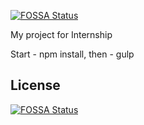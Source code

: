[![FOSSA Status](https://app.fossa.com/api/projects/git%2Bgithub.com%2FViacheslav3%2FVirtual-Frontend-Test.svg?type=shield)](https://app.fossa.com/projects/git%2Bgithub.com%2FViacheslav3%2FVirtual-Frontend-Test?ref=badge_shield)

My project for Internship

Start - npm install,
then - gulp


## License
[![FOSSA Status](https://app.fossa.com/api/projects/git%2Bgithub.com%2FViacheslav3%2FVirtual-Frontend-Test.svg?type=large)](https://app.fossa.com/projects/git%2Bgithub.com%2FViacheslav3%2FVirtual-Frontend-Test?ref=badge_large)